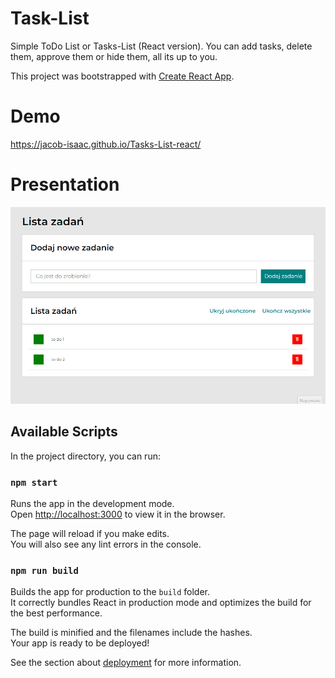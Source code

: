 # Task-List

Simple ToDo List or Tasks-List (React version). You can add tasks, delete them, approve them or hide them, all its up to you.

This project was bootstrapped with [Create React App](https://github.com/facebook/create-react-app).

# Demo

https://jacob-isaac.github.io/Tasks-List-react/

# Presentation
![My gif](https://github.com/Jacob-Isaac/Tasks-List-react/blob/4dd7904823d97985415fb7bc1c081944d79b90f2/src/utils/animation.gif)<br>

## Available Scripts

In the project directory, you can run:

### `npm start`

Runs the app in the development mode.\
Open [http://localhost:3000](http://localhost:3000) to view it in the browser.

The page will reload if you make edits.\
You will also see any lint errors in the console.

### `npm run build`

Builds the app for production to the `build` folder.\
It correctly bundles React in production mode and optimizes the build for the best performance.

The build is minified and the filenames include the hashes.\
Your app is ready to be deployed!

See the section about [deployment](https://facebook.github.io/create-react-app/docs/deployment) for more information.

